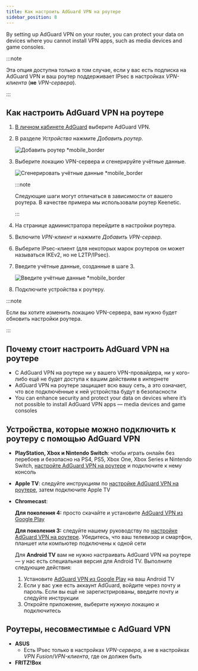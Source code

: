 ```yaml
---
title: Как настроить AdGuard VPN на роутере
sidebar_position: 8
---
```


By setting up AdGuard VPN on your router, you can protect your data on devices where you cannot install VPN apps, such as media devices and game consoles.

:::note

Эта опция доступна только в том случае, если у вас есть подписка на AdGuard VPN и ваш роутер поддерживает IPsec в настройках _VPN-клиента_ (**не** _VPN-сервера_).

:::

## Как настроить AdGuard VPN на роутере

1. [В личном кабинете AdGuard](https://auth.adguard.com/login.html) выберите AdGuard VPN.

2. В разделе _Устройства_ нажмите _Добавить роутер_.

   ![Добавить роутер \*mobile\_border](https://cdn.adguardvpn.com/content/kb/vpn/general/2_year.jpg)

3. Выберите локацию VPN-сервера и сгенерируйте учётные данные.

   ![Сгенерировать учётные данные \*mobile\_border](https://cdn.adguardvpn.com/content/kb/vpn/general/configure_router.png)

   :::note

   Следующие шаги могут отличаться в зависимости от вашего роутера. В качестве примера мы использовали роутер Keenetic.

   :::

4. На странице администратора перейдите в настройки роутера.

5. Включите _VPN-клиент_ и нажмите _Добавить VPN-сервер_.

6. Выберите IPsec-клиент (для некоторых марок роутеров он может называться IKEv2, но не L2TP/IPsec).

7. Введите учётные данные, созданные в шаге 3.

   ![Введите учётные данные \*mobile\_border](https://cdn.adguardvpn.com/content/kb/vpn/general/vpn_connection.jpg)

8. Подключите устройства к роутеру.

:::note

Если вы хотите изменить локацию VPN-сервера, вам нужно будет обновить настройки роутера.

:::

## Почему стоит настроить AdGuard VPN на роутере

- С AdGuard VPN на роутере ни у вашего VPN-провайдера, ни у кого-либо ещё не будет доступа к вашим действиям в интернете
- AdGuard VPN на роутере защищает всю вашу сеть, а это означает, что все подключённые к ней устройства будут в безопасности
- You can enhance security and protect your data on devices where it’s not possible to install AdGuard VPN apps — media devices and game consoles

## Устройства, которые можно подключить к роутеру с помощью AdGuard VPN

- **PlayStation, Xbox и Nintendo Switch**: чтобы играть онлайн без перебоев и безопасно на PS4, PS5, Xbox One, Xbox Series и Nintendo Switch, [настройте AdGuard VPN на роутере](#how-to-set-up-adguard-vpn-on-your-router) и подключите к нему консоль

- **Apple TV**: следуйте инструкциям по [настройке AdGuard VPN на роутере](#how-to-set-up-adguard-vpn-on-your-router), затем подключите Apple TV

- **Chromecast**:

  **Для поколения 4:** просто скачайте и установите [AdGuard VPN из Google Play](https://play.google.com/store/apps/details?id=com.adguard.vpn)

  **Для поколения 3:** следуйте нашему руководству по [настройке AdGuard VPN на роутере](#how-to-set-up-adguard-vpn-on-your-router). Убедитесь, что ваш телевизор и смартфон, планшет или компьютер подключены к одной сети

  Для **Android TV** вам не нужно настраивать AdGuard VPN на роутере — у нас есть специальная версия для Android TV. Выполните следующие действия:

  1. Установите [AdGuard VPN из Google Play](https://play.google.com/store/apps/details?id=com.adguard.vpn) на ваш Android TV
  2. Если у вас уже есть аккаунт AdGuard, войдите через почту и пароль. Если вы ещё не зарегистрированы, введите почту и следуйте инструкции
  3. Откройте приложение, выберите нужную локацию и подключитесь

## Роутеры, несовместимые с AdGuard VPN

- **ASUS**
  - Есть IPsec только в настройках _VPN-сервера_, а не в настройках _VPN Fusion_/_VPN-клиента_, где он должен быть
- **FRITZ!Box**
